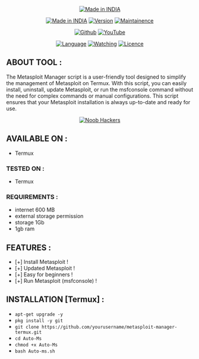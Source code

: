 <p align="center">
<a href="#"><img title="Made in INDIA" src="https://img.shields.io/badge/MADE%20IN-INDIA-SCRIPT?colorA=%23ff8100&colorB=%23017e40&colorC=%23ff0000&style=for-the-badge"></a>
</p>
<p align="center">
<a href="#"><img title="Made in INDIA" src="https://img.shields.io/badge/Tool-Mwiz-green.svg"></a>
<a href="#"><img title="Version" src="https://img.shields.io/badge/Version-1.3-green.svg?style=flat-square"></a>
<a href="#"><img title="Maintainence" src="https://img.shields.io/badge/Maintained%3F-yes-green.svg"></a>
</p>
</p>
<p align="center">
<a href="https://github.com/GEEKMACHIN3"><img title="Github" src="https://img.shields.io/badge/GEEKMACHIN3-brightgreen?style=for-the-badge&logo=github"></a>
<a href="#"><img title="YouTube" src="https://img.shields.io/badge/GEEK-MACHINE MACHINE-red?style=for-the-badge&logo=Youtube"></a>
</p>
<p align="center">
<a href="https://github.com/GEEKMACHIN3"><img title="Language" src="https://img.shields.io/badge/Made%20with-Bash-1f425f.svg?v=103"></a>
<a href="https://github.com/GEEKMACHIN3"><img title="Watching" src="https://img.shields.io/github/watchers/noob-hackers/m-wiz?label=Watchers&color=blue&style=flat-square"></a>
<a href="https://github.com/GEEKMACHIN3"><img title="Licence" src="https://img.shields.io/badge/License-MIT-blue.svg"></a>
</p>

## ABOUT TOOL :

The Metasploit Manager script is a user-friendly tool designed to simplify the management of Metasploit on Termux. With this script, you can easily install, uninstall, update Metasploit, or run the msfconsole command without the need for complex commands or manual configurations. This script ensures that your Metasploit installation is always up-to-date and ready for use.

<p align="center"><a href="https://rebrand.ly/noobhacktube"><img title="Noob Hackers" src="https://user-images.githubusercontent.com/49580304/117566254-31801e00-b0d3-11eb-860d-5601b1adccb8.jpg"></a>
</p>

## AVAILABLE ON :

* Termux

### TESTED ON :

* Termux

### REQUIREMENTS :
* internet 600 MB
* external storage permission
* storage 1Gb
* 1gb ram

## FEATURES :
* [+] Install Metasploit !
* [+] Updated Metasploit !
* [+] Easy for beginners !
* [+] Run Metasploit (msfconsole) !

## INSTALLATION [Termux] :

* `apt-get upgrade -y`
* `pkg install -y git`
* `git clone https://github.com/yourusername/metasploit-manager-termux.git`
* `cd Auto-Ms`
* `chmod +x Auto-Ms`
* `bash Auto-ms.sh`
```
